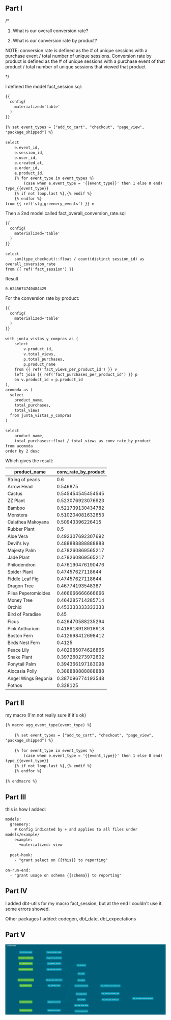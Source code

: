 

## Part I

/* 
1. What is our overall conversion rate?

2. What is our conversion rate by product?

NOTE: conversion rate is defined as the # of unique sessions with a purchase event / total number of unique sessions. Conversion rate by product is defined as the # of unique sessions with a purchase event of that product / total number of unique sessions that viewed that product

*/

I defined the model fact_session.sql:
```
{{
  config(
    materialized='table'
  )
}}

{% set event_types = ["add_to_cart", "checkout", "page_view", "package_shipped"] %}

select
    e.event_id,
    e.session_id,
    e.user_id,
    e.created_at,
    e.order_id,
    e.product_id,
    {% for event_type in event_types %}
        (case when e.event_type = '{{event_type}}' then 1 else 0 end) type_{{event_type}}
    {% if not loop.last %},{% endif %}
    {% endfor %}
from {{ ref('stg_greenery_events') }} e
```

Then a 2nd model called fact_overall_conversion_rate.sql
```
{{
  config(
    materialized='table'
  )
}}

select
    sum(type_checkout)::float / count(distinct session_id) as overall_coversion_rate
from {{ ref('fact_session') }}

```

Result
```
0.6245674740484429
```


For the conversion rate by product:

```
{{
  config(
    materialized='table'
  )
}}

with junta_vistas_y_compras as ( 
    select 
        v.product_id,
        v.total_views,
        p.total_purchases,
        p.product_name
    from {{ ref('fact_views_per_product_id') }} v
    left join {{ ref('fact_purchases_per_product_id') }} p
    on v.product_id = p.product_id
),
acomoda as (
  select 
    product_name,
    total_purchases,
    total_views
  from junta_vistas_y_compras
)

select 
    product_name,
    total_purchases::float / total_views as conv_rate_by_product
from acomoda
order by 2 desc
```


Which gives the result:

|product_name|conv_rate_by_product|
|---|---|
|String of pearls|0.6|
|Arrow Head|0.546875|
|Cactus|0.545454545454545|
|ZZ Plant|0.523076923076923|
|Bamboo|0.521739130434782|
|Monstera|0.510204081632653|
|Calathea Makoyana|0.50943396226415|
|Rubber Plant|0.5|
|Aloe Vera|0.492307692307692|
|Devil's Ivy|0.488888888888888|
|Majesty Palm|0.478260869565217|
|Jade Plant|0.478260869565217|
|Philodendron|0.476190476190476|
|Spider Plant|0.47457627118644|
|Fiddle Leaf Fig|0.47457627118644|
|Dragon Tree|0.46774193548387|
|Pilea Peperomioides|0.466666666666666|
|Money Tree|0.464285714285714|
|Orchid|0.453333333333333|
|Bird of Paradise|0.45|
|Ficus|0.426470588235294|
|Pink Anthurium|0.418918918918918|
|Boston Fern|0.412698412698412|
|Birds Nest Fern|0.4125|
|Peace Lily|0.402985074626865|
|Snake Plant|0.397260273972602|
|Ponytail Palm|0.394366197183098|
|Alocasia Polly|0.388888888888888|
|Angel Wings Begonia|0.387096774193548|
|Pothos|0.328125|


## Part II

my macro (I'm not really sure if it's ok)

```
{% macro agg_event_type(event_type) %}
    
    {% set event_types = ["add_to_cart", "checkout", "page_view", "package_shipped"] %}

    {% for event_type in event_types %}
        (case when e.event_type = '{{event_type}}' then 1 else 0 end) type_{{event_type}}
    {% if not loop.last %},{% endif %}
    {% endfor %}

{% endmacro %}
```


## Part III

this is how I added:
```
models:
  greenery:
    # Config indicated by + and applies to all files under models/example/
    example:
      +materialized: view
  
  post-hook:
    - "grant select on {{this}} to reporting"

on-run-end:
  - "grant usage on schema {{schema}} to reporting"
```


## Part IV

I added dbt-utils for my macro fact_session, but at the end I couldn't use it. some errors showed. 

Other packages I added: codegen, dbt_date, dbt_expectations


## Part V

![alt text](/greenery/img/Graph2.png)

